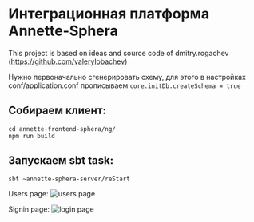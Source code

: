 # Интеграционная платформа Annette-Sphera

This project is based on ideas and source code of dmitry.rogachev (https://github.com/valerylobachev)

Нужно первоначально сгенерировать схему, для этого в настройках conf/application.conf прописываем
```core.initDb.createSchema = true```

## Собираем клиент:
```
cd annette-frontend-sphera/ng/
npm run build
```

## Запускаем sbt task:
```
sbt ~annette-sphera-server/reStart
```

Users page:
![users page](https://raw.githubusercontent.com/duberg/annette-sphera/master/screenshot/Screenshot%20from%202018-10-04%2014-00-08.png)

Signin page:
![login page](https://raw.githubusercontent.com/duberg/annette-sphera/master/screenshot/Screenshot%20from%202018-10-04%2014-00-49.png)
